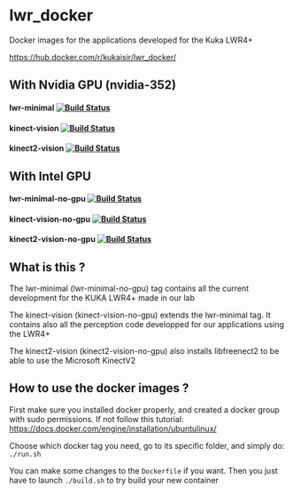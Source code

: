# lwr_docker
Docker images for the applications developed for the Kuka LWR4+

https://hub.docker.com/r/kukaisir/lwr_docker/

## With Nvidia GPU (nvidia-352)
#### lwr-minimal [![Build Status](https://travis-ci.org/kuka-isir/lwr_docker.svg?branch=build_minimal)](https://travis-ci.org/kuka-isir/lwr_docker)
#### kinect-vision [![Build Status](https://travis-ci.org/kuka-isir/lwr_docker.svg?branch=build_kinect_vision)](https://travis-ci.org/kuka-isir/lwr_docker)
#### kinect2-vision [![Build Status](https://travis-ci.org/kuka-isir/lwr_docker.svg?branch=build_kinect2_vision)](https://travis-ci.org/kuka-isir/lwr_docker)

## With Intel GPU
#### lwr-minimal-no-gpu [![Build Status](https://travis-ci.org/kuka-isir/lwr_docker.svg?branch=build_minimal_no_gpu)](https://travis-ci.org/kuka-isir/lwr_docker)
#### kinect-vision-no-gpu [![Build Status](https://travis-ci.org/kuka-isir/lwr_docker.svg?branch=build_kinect_vision_no_gpu)](https://travis-ci.org/kuka-isir/lwr_docker)
#### kinect2-vision-no-gpu [![Build Status](https://travis-ci.org/kuka-isir/lwr_docker.svg?branch=build_kinect2_vision_no_gpu)](https://travis-ci.org/kuka-isir/lwr_docker)

## What is this ?
The lwr-minimal (lwr-minimal-no-gpu) tag contains all the current development for the KUKA LWR4+ made in our lab

The kinect-vision (kinect-vision-no-gpu) extends the lwr-minimal tag. It contains also all the perception code developped for our applications using the LWR4+

The kinect2-vision (kinect2-vision-no-gpu) also installs libfreenect2 to be able to use the Microsoft KinectV2

## How to use the docker images ?
First make sure you installed docker properly, and created a docker group with sudo permissions. If not follow this tutorial: https://docs.docker.com/engine/installation/ubuntulinux/

Choose which docker tag you need, go to its specific folder, and simply do: `./run.sh`

You can make some changes to the `Dockerfile` if you want. Then you just have to launch `./build.sh` to try build your new container
